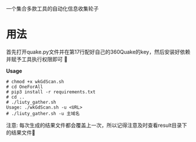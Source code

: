 一个集合多款工具的自动化信息收集轮子
# 用法
首先打开quake.py文件并在第17行配好自己的360Quake的key，然后安装好依赖并赋予工具执行权限即可 👐

**Usage**
```
# chmod +x wkGdScan.sh
# cd OneForAll
# pip3 install -r requirements.txt
# cd ..
# ./liuty_gather.sh
Usage: ./wkGdScan.sh -u <URL>
# ./liuty_gather.sh -u 主域名
```
注意: 每次生成的结果文件都会覆盖上一次，所以记得注意及时查看result目录下的结果文件🤯
